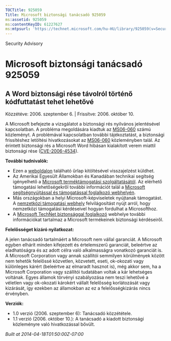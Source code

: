 ```yaml
---
TOCTitle: 925059
Title: Microsoft biztonsági tanácsadó 925059
ms:assetid: 925059
ms:contentKeyID: 61227627
ms:mtpsurl: 'https://technet.microsoft.com/hu-HU/library/925059(v=Security.10)'
---
```


Security Advisory

Microsoft biztonsági tanácsadó 925059
=====================================

A Word biztonsági rése távolról történő kódfuttatást tehet lehetővé
-------------------------------------------------------------------

Közzétéve: 2006. szeptember 6. | Frissítve: 2006. október 10.

A Microsoft befejezte a vizsgálatot a biztonsági rés nyilvános jelentésével kapcsolatban. A probléma megoldására kiadtuk az [MS06-060](http://technet.microsoft.com/security/bulletin/ms06-060) számú közleményt. A problémával kapcsolatban további tájékoztatást, a biztonsági frissítéshez letöltési hivatkozásokat az [MS06-060](http://technet.microsoft.com/security/bulletin/ms06-060) közleményben talál. Az érintett biztonsági rés a Microsoft Word hibásan kialakított verem miattil biztonsági rése ([CVE-2006-4534](http://www.cve.mitre.org/cgi-bin/cvename.cgi?name=cve-2006-4534)).

**További tudnivalók:**

-   Ezen a [weboldalon](https://support.microsoft.com/common/survey.aspx?scid=sw;en;1257&amp;showpage=1&amp;ws=technet&amp;sd=tech) található űrlap kitöltésével visszajelzést küldhet.
-   Az Amerikai Egyesült Államokban és Kanadában technikai segítség igényelhető a [Microsoft terméktámogatási szolgáltatásától](http://go.microsoft.com/fwlink/?linkid=21131). Az elérhető támogatási lehetőségekről további információt talál a [Microsoft segítségnyújtással és támogatással foglalkozó webhelyén](http://support.microsoft.com/).
-   Más országokban a helyi Microsoft-képviseletek nyújtanak támogatást. A [nemzetközi támogatási webhely](http://go.microsoft.com/fwlink/?linkid=21155) felvilágosítást nyújt arról, hogy nemzetközi támogatási kérdéseivel hogyan fordulhat a Microsofthoz.
-   A [Microsoft TechNet biztonsággal foglalkozó](http://go.microsoft.com/fwlink/?linkid=21132) webhelye további információkat tartalmaz a Microsoft termékeinek biztonsági kérdéseiről.

**Felelősséget kizáró nyilatkozat:**

A jelen tanácsadó tartalmáért a Microsoft nem vállal garanciát. A Microsoft egyben elhárít minden kifejezett és értelemszerű garanciát, beleértve az eladhatóságra és az adott célra való alkalmasságra vonatkozó garanciát is. A Microsoft Corporation vagy annak szállítói semmilyen körülmények között nem tehetők felelőssé közvetlen, közvetett, eseti, ok-okozati vagy különleges kárért (beleértve az elmaradt hasznot is), még akkor sem, ha a Microsoft Corporation vagy szállítói tudatában voltak a kár lehetséges voltának. Egyes államok törvényi szabályozása nem teszi lehetővé a véletlen vagy ok-okozati károkért vállalt felelősség korlátozását vagy kizárását, így ezekben az államokban az ez a felelősségkizárás nincs érvényben.

**Verziók:**

-   1.0 verzió (2006. szeptember 6): Tanácsadó közzététele.
-   1.1 verzió (2006. október 10.): A tanácsadó a kiadott biztonsági közleményre való hivatkozással bővült.

*Built at 2014-04-18T01:50:00Z-07:00*
